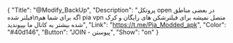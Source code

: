 {
"Title": "@Modify_BackUp",
"Description": "پروتکل open در بعضی مناطق فیلتر شده\nاگه برای شما هم pia vpn متصل نمیشه برای فیلترشکن های رایگان و کرک شده بیشتر به کانال ما بپیوندید",
"Link": "https://t.me/Pia_Modded_apk",
"Color": "#40d146",
"Button": "JOIN - پیوستن",
"Show": "on"
}
